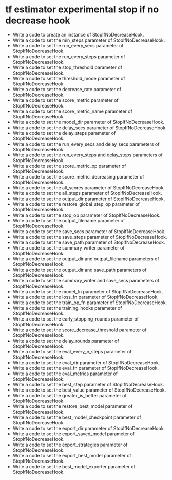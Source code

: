 # tf estimator experimental stop if no decrease hook

- Write a code to create an instance of StopIfNoDecreaseHook.
- Write a code to set the min_steps parameter of StopIfNoDecreaseHook.
- Write a code to set the run_every_secs parameter of StopIfNoDecreaseHook.
- Write a code to set the run_every_steps parameter of StopIfNoDecreaseHook.
- Write a code to set the stop_threshold parameter of StopIfNoDecreaseHook.
- Write a code to set the threshold_mode parameter of StopIfNoDecreaseHook.
- Write a code to set the decrease_rate parameter of StopIfNoDecreaseHook.
- Write a code to set the score_metric parameter of StopIfNoDecreaseHook.
- Write a code to set the score_metric_name parameter of StopIfNoDecreaseHook.
- Write a code to set the model_dir parameter of StopIfNoDecreaseHook.
- Write a code to set the delay_secs parameter of StopIfNoDecreaseHook.
- Write a code to set the delay_steps parameter of StopIfNoDecreaseHook.
- Write a code to set the run_every_secs and delay_secs parameters of StopIfNoDecreaseHook.
- Write a code to set the run_every_steps and delay_steps parameters of StopIfNoDecreaseHook.
- Write a code to set the score_metric_op parameter of StopIfNoDecreaseHook.
- Write a code to set the score_metric_decreasing parameter of StopIfNoDecreaseHook.
- Write a code to set the all_scores parameter of StopIfNoDecreaseHook.
- Write a code to set the all_steps parameter of StopIfNoDecreaseHook.
- Write a code to set the output_dir parameter of StopIfNoDecreaseHook.
- Write a code to set the restore_global_step_op parameter of StopIfNoDecreaseHook.
- Write a code to set the stop_op parameter of StopIfNoDecreaseHook.
- Write a code to set the output_filename parameter of StopIfNoDecreaseHook.
- Write a code to set the save_secs parameter of StopIfNoDecreaseHook.
- Write a code to set the save_steps parameter of StopIfNoDecreaseHook.
- Write a code to set the save_path parameter of StopIfNoDecreaseHook.
- Write a code to set the summary_writer parameter of StopIfNoDecreaseHook.
- Write a code to set the output_dir and output_filename parameters of StopIfNoDecreaseHook.
- Write a code to set the output_dir and save_path parameters of StopIfNoDecreaseHook.
- Write a code to set the summary_writer and save_secs parameters of StopIfNoDecreaseHook.
- Write a code to set the model_fn parameter of StopIfNoDecreaseHook.
- Write a code to set the loss_fn parameter of StopIfNoDecreaseHook.
- Write a code to set the train_op_fn parameter of StopIfNoDecreaseHook.
- Write a code to set the training_hooks parameter of StopIfNoDecreaseHook.
- Write a code to set the early_stopping_rounds parameter of StopIfNoDecreaseHook.
- Write a code to set the score_decrease_threshold parameter of StopIfNoDecreaseHook.
- Write a code to set the delay_rounds parameter of StopIfNoDecreaseHook.
- Write a code to set the eval_every_n_steps parameter of StopIfNoDecreaseHook.
- Write a code to set the eval_dir parameter of StopIfNoDecreaseHook.
- Write a code to set the eval_fn parameter of StopIfNoDecreaseHook.
- Write a code to set the eval_metrics parameter of StopIfNoDecreaseHook.
- Write a code to set the best_step parameter of StopIfNoDecreaseHook.
- Write a code to set the best_value parameter of StopIfNoDecreaseHook.
- Write a code to set the greater_is_better parameter of StopIfNoDecreaseHook.
- Write a code to set the restore_best_model parameter of StopIfNoDecreaseHook.
- Write a code to set the best_model_checkpoint parameter of StopIfNoDecreaseHook.
- Write a code to set the export_dir parameter of StopIfNoDecreaseHook.
- Write a code to set the export_saved_model parameter of StopIfNoDecreaseHook.
- Write a code to set the export_strategies parameter of StopIfNoDecreaseHook.
- Write a code to set the export_best_model parameter of StopIfNoDecreaseHook.
- Write a code to set the best_model_exporter parameter of StopIfNoDecreaseHook.